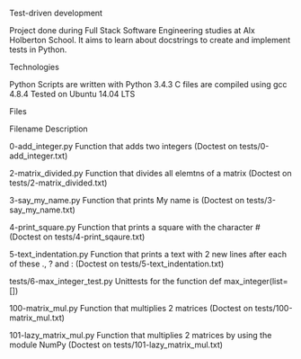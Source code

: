 Test-driven development

Project done during Full Stack Software Engineering studies at Alx Holberton School. It aims to learn about docstrings to create and implement tests in Python.

Technologies

Python Scripts are written with Python 3.4.3
C files are compiled using gcc 4.8.4
Tested on Ubuntu 14.04 LTS

Files

Filename	Description

0-add_integer.py	Function that adds two integers (Doctest on tests/0-add_integer.txt)

2-matrix_divided.py	Function that divides all elemtns of a matrix (Doctest on tests/2-matrix_divided.txt)

3-say_my_name.py	Function that prints My name is <first name> <last name> (Doctest on tests/3-say_my_name.txt)

4-print_square.py	Function that prints a square with the character # (Doctest on tests/4-print_sqaure.txt)

5-text_indentation.py	Function that prints a text with 2 new lines after each of these ., ? and : (Doctest on tests/5-text_indentation.txt)

tests/6-max_integer_test.py	Unittests for the function def max_integer(list=[])

100-matrix_mul.py	Function that multiplies 2 matrices (Doctest on tests/100-matrix_mul.txt)

101-lazy_matrix_mul.py	Function that multiplies 2 matrices by using the module NumPy (Doctest on tests/101-lazy_matrix_mul.txt)
